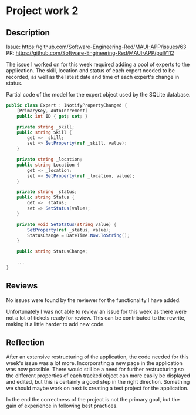 # Project work 2

## Description

Issue: https://github.com/Software-Engineering-Red/MAUI-APP/issues/63
PR: https://github.com/Software-Engineering-Red/MAUI-APP/pull/112

The issue I worked on for this week required adding a pool of experts to the application. The skill, location and status of each expert needed to be recorded, as well as the latest date and time of each expert's change in status.

Partial code of the model for the expert object used by the SQLite database.

```C#
public class Expert : INotifyPropertyChanged {
    [PrimaryKey, AutoIncrement]
    public int ID { get; set; }

    private string _skill;
    public string Skill {
        get => _skill;
        set => SetProperty(ref _skill, value);
    }

    private string _location;
    public string Location {
        get => _location;
        set => SetProperty(ref _location, value);
    }

    private string _status;
    public string Status {
        get => _status;
        set => SetStatus(value); 
    }

    private void SetStatus(string value) {
        SetProperty(ref _status, value);
        StatusChange = DateTime.Now.ToString();
    }

    public string StatusChange;

    ...
}
```

## Reviews

No issues were found by the reviewer for the functionality I have added.

Unfortunately I was not able to review an issue for this week as there were not a lot of tickets ready for review. This can be contributed to the rewrite, making it a little harder to add new code.

## Reflection

After an extensive restructuring of the application, the code needed for this week's issue was a lot more. Incorporating a new page in the application was now possible. There would still be a need for further restructuring so the different properties of each tracked object can more easily be displayed and edited, but this is certainly a good step in the right direction. Something we should maybe work on next is creating a test project for the application.

In the end the correctness of the project is not the primary goal, but the gain of experience in following best practices.